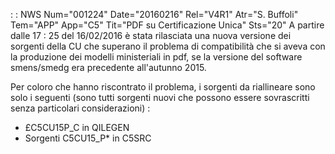  :  : NWS Num="001224" Date="20160216" Rel="V4R1" Atr="S. Buffoli" Tem="APP" App="C5" Tit="PDF su Certificazione Unica" Sts="20"
A partire dalle 17 : 25 del 16/02/2016 è stata rilasciata una nuova versione dei sorgenti della CU che superano il problema di compatibilità che si aveva con la produzione dei modelli ministeriali in pdf, se la versione del software smens/smedg era precedente all'autunno 2015.

Per coloro che hanno riscontrato il problema, i sorgenti da riallineare sono solo i seguenti (sono
tutti sorgenti nuovi che possono essere sovrascritti senza particolari considerazioni) : 
- £C5CU15P_C in QILEGEN
- Sorgenti C5CU15_P\* in C5SRC

